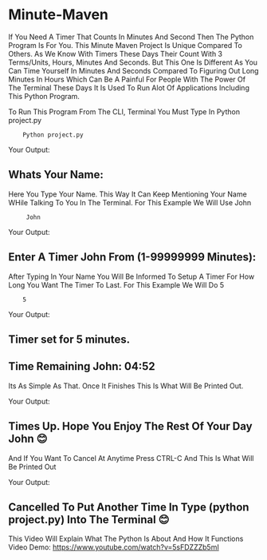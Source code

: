 # Minute-Maven
If You Need A Timer That Counts In Minutes And Second Then The Python Program Is For You. This Minute Maven Project Is Unique Compared To Others. As We Know With Timers These Days Their Count With 3 Terms/Units, Hours, Minutes And Seconds. But This One Is Different As You Can Time Yourself In Minutes And Seconds Compared To Figuring Out Long Minutes In Hours Which Can Be A Painful For People
With The Power Of The Terminal These Days It Is Used To Run Alot Of Applications Including This Python Program. 


To Run This Program From The CLI, Terminal You Must Type In Python project.py


        Python project.py


Your Output:
 ## Whats Your Name:  ##
Here You Type Your Name. This Way It Can Keep Mentioning Your Name WHile Talking To You In The Terminal. For This Example We Will Use John

 
         John


Your Output:
 ## Enter A Timer John From (1-99999999 Minutes): ##
After Typing In Your Name You Will Be Informed To Setup A Timer For How Long You Want The Timer To Last. For This Example We Will Do 5


        5


Your Output:
## Timer set for 5 minutes. ##
## Time Remaining John: 04:52 ##
Its As Simple As That. Once It Finishes This Is What Will Be Printed Out.


Your Output:
## Times Up. Hope You Enjoy The Rest Of Your Day John 😊 ##
And If You Want To Cancel At Anytime Press CTRL-C And This Is What Will Be Printed Out


Your Output:
## Cancelled To Put Another Time In Type (python project.py) Into The Terminal 😊 ##


This Video Will Explain What The Python Is About And How It Functions 
Video Demo:  https://www.youtube.com/watch?v=5sFDZZZb5mI



